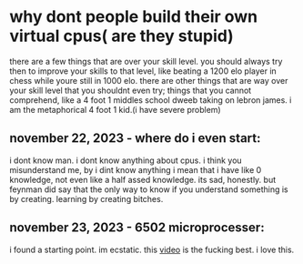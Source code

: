 # why dont people build their own virtual cpus( are they stupid)

there are a few things that are over your skill level. you should always try then to improve your skills to that level, like beating a 1200 elo player in chess while youre still in 1000 elo. there are other things that are way over your skill level that you shouldnt even try; things that you cannot comprehend, like a 4 foot 1 middles school dweeb taking on lebron james. i am the metaphorical 4 foot 1 kid.(i have severe problem)

## november 22, 2023 - where do i even start:
i dont know man. i dont know anything about cpus. i think you misunderstand me, by i dint know anything i mean that i have like 0 knowledge, not even like a half assed knowledge. its sad, honestly. but feynman did say that the only way to know if you understand something is by creating. learning by creating bitches.

## november 23, 2023 - 6502 microprocesser:
i found a starting point. im ecstatic. this [video](https://youtu.be/8XmxKPJDGU0?si=hESmnUutLE8t9HKD) is the fucking best. i love this.